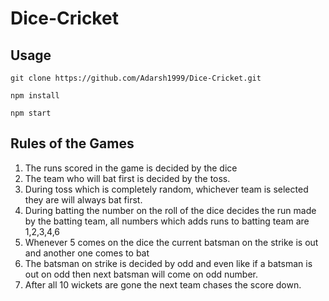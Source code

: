 # Dice-Cricket

## Usage

```
git clone https://github.com/Adarsh1999/Dice-Cricket.git
```

```
npm install
```

```
npm start
```

## Rules of the Games

1. The runs scored in the game is decided by the dice
2. The team who will bat first is decided by the toss. 
3. During toss which is completely random, whichever team is selected they are will always bat first.
4. During batting the number on the roll of the dice decides the run made by the batting team, all numbers which adds runs to batting team are 1,2,3,4,6
5. Whenever 5 comes on the dice the current batsman on the strike is out and another one comes to bat
6. The batsman on strike is decided by odd and even like if a batsman is out on odd then next batsman will come on odd number.
7. After all 10 wickets are gone the next team chases the score down.

